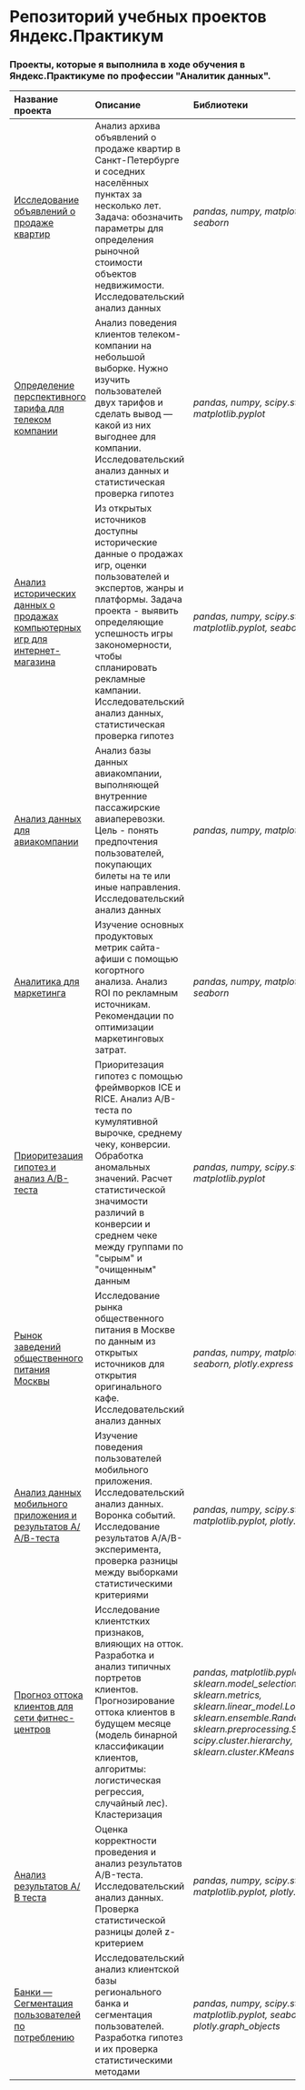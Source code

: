 # Репозиторий учебных проектов Яндекс.Практикум

### Проекты, которые я выполнила в ходе обучения в Яндекс.Практикуме по профессии "Аналитик данных".

|**Название проекта**|**Описание**|**Библиотеки**|
|:-------------------|:-----------|:-------------|
|[Исследование объявлений о продаже квартир](http://localhost:8888/tree/yandex-praktikum-projects/Portfolio/real_estate_eda)|Анализ архива объявлений о продаже квартир в Санкт-Петербурге и соседних населённых пунктах за несколько лет. Задача: обозначить параметры для определения рыночной стоимости объектов недвижимости. Исследовательский анализ данных|*pandas, numpy, matplotlib.pyplot, seaborn*|
|[Определение перспективного тарифа для телеком компании](http://localhost:8888/tree/yandex-praktikum-projects/Portfolio/telecom_hypotheses_eda)|Анализ поведения клиентов телеком-компании на небольшой выборке. Нужно изучить пользователей двух тарифов и сделать вывод — какой из них выгоднее для компании. Исследовательский анализ данных и статистическая проверка гипотез|*pandas, numpy, scipy.stats, matplotlib.pyplot*|
|[Анализ исторических данных о продажах компьютерных игр для интернет-магазина](http://localhost:8888/tree/yandex-praktikum-projects/Portfolio/games_hypotheses_eda)|Из открытых источников доступны исторические данные о продажах игр, оценки пользователей и экспертов, жанры и платформы. Задача проекта - выявить определяющие успешность игры закономерности, чтобы спланировать рекламные кампании. Исследовательский анализ данных, статистическая проверка гипотез|*pandas, numpy, scipy.stats, matplotlib.pyplot, seaborn*|
|[Анализ данных для авиакомпании](http://localhost:8888/tree/yandex-praktikum-projects/Portfolio/avia_eda)|Анализ базы данных авиакомпании, выполняющей внутренние пассажирские авиаперевозки. Цель - понять предпочтения пользователей, покупающих билеты на те или иные направления. Исследовательский анализ данных|*pandas, numpy, matplotlib.pyplot*|
|[Аналитика для маркетинга](http://localhost:8888/tree/yandex-praktikum-projects/Portfolio/cohort_marketing_analytics)|Изучение основных продуктовых метрик сайта-афиши с помощью когортного анализа. Анализ ROI по рекламным источникам. Рекомендации по оптимизации маркетинговых затрат.|*pandas, numpy, matplotlib.pyplot, seaborn*|
|[Приоритезация гипотез и анализ А/В-теста](http://localhost:8888/tree/yandex-praktikum-projects/Portfolio/hypothesis_ab_test)| Приоритезация гипотез с помощью фреймворков ICE и RICE. Анализ A/B-теста по кумулятивной вырочке, среднему чеку, конверсии. Обработка аномальных значений. Расчет статистической значимости различий в конверсии и среднем чеке между группами по "сырым" и "очищенным" данным|*pandas, numpy, scipy.stats, matplotlib.pyplot*|
|[Рынок заведений общественного питания Москвы](http://localhost:8888/tree/yandex-praktikum-projects/Portfolio/moscow_rest_location_eda)|Исследование рынка общественного питания в Москве по данным из открытых источников для открытия оригинального кафе. Исследовательский анализ данных|*pandas, numpy, matplotlib.pyplot, seaborn, plotly.express*|
|[Анализ данных мобильного приложения и результатов А/А/В-теста](http://localhost:8888/tree/yandex-praktikum-projects/Portfolio/mobile_funnel_eda_aab_test)|Изучение поведения пользователей мобильного приложения. Исследовательский анализ данных. Воронка событий. Исследование результатов A/A/B-эксперимента, проверка разницы между выборками статистическими критериями|*pandas, numpy, scipy.stats, math, matplotlib.pyplot, plotly.express*|
|[Прогноз оттока клиентов для сети фитнес-центров](http://localhost:8888/tree/yandex-praktikum-projects/Portfolio/gym_churn_eda_ml)|Исследование клиентстких признаков, влияющих на отток. Разработка и анализ типичных портретов клиентов. Прогнозирование оттока клиентов в будущем месяце (модель бинарной классификации клиентов, алгоритмы: логистическая регрессия, случайный лес). Кластеризация|*pandas, matplotlib.pyplot, seaborn, sklearn.model_selection.train_test_split, sklearn.metrics, sklearn.linear_model.LogisticRegression, sklearn.ensemble.RandomForestClassifier, sklearn.preprocessing.StandardScaler, scipy.cluster.hierarchy, sklearn.cluster.KMeans*|
|[Анализ результатов А/В теста](http://localhost:8888/tree/yandex-praktikum-projects/Portfolio/abtest_funnel_eda)|Оценка корректности проведения и анализ результатов A/B-теста. Исследовательский анализ данных. Проверка статистической разницы долей z-критерием|*pandas, numpy, scipy.stats, math, matplotlib.pyplot, plotly.express*|
|[Банки — Сегментация пользователей по потреблению](http://localhost:8888/tree/yandex-praktikum-projects/Portfolio/banks_user_segmentation)|Исследовательский анализ клиентской базы регионального банка и сегментация пользователей. Разработка гипотез и их проверка статистическими методами|*pandas, numpy, scipy.stats, matplotlib.pyplot, seaborn, plotly.express, plotly.graph_objects*|
